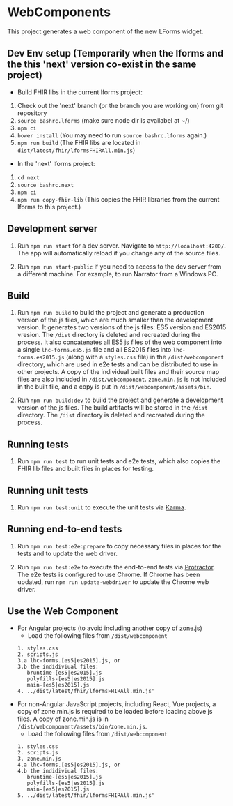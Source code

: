 # WebComponents

This project generates a web component of the new LForms widget.


## Dev Env setup (Temporarily when the lforms and the this 'next' version co-exist in the same project)
* Build FHIR libs in the current lforms project:
1. Check out the 'next' branch (or the branch you are working on) from git repository
1. `source bashrc.lforms` (make sure node dir is availabel at ~/)    
1. `npm ci`
1. `bower install` (You may need to run `source bashrc.lforms` again.)
1. `npm run build` (The FHIR libs are located in `dist/latest/fhir/lformsFHIRAll.min.js`)
* In the 'next' lforms project:
1. `cd next`
1. `source bashrc.next`
1. `npm ci`
1. `npm run copy-fhir-lib` (This copies the FHIR libraries from the current lforms to this project.)

## Development server

1. Run `npm run start` for a dev server. Navigate to `http://localhost:4200/`. 
   The app will automatically reload if you change any of the source files.

1. Run `npm run start-public` if you need to access to the dev server from a different machine. 
   For example, to run Narrator from a Windows PC.

## Build

1. Run `npm run build` to build the project and generate a production version of the js files, 
   which are much smaller than the development version. It generates two versions of the js files: 
   ES5 version and ES2015 vresion. The `/dist` directory is deleted and recreated during the process. 
   It also concatenates all ES5 js files of the web component into a single `lhc-forms.es5.js` file 
   and all ES2015 files into `lhc-forms.es2015.js` (along with a `styles.css` file) in the 
   `/dist/webcomponent` directory, which are used in e2e tests and can be distributed to use 
   in other projects. A copy of the individual built files and their source map files are also 
   included in `/dist/webcomponent`. `zone.min.js` is not included in the built file, 
   and a copy is put in `/dist/webcomponent/assets/bin`.

1. Run `npm run build:dev` to build the project and generate a development version of the js files. 
   The build artifacts will be stored in the `/dist` directory. The `/dist` directory is deleted and 
   recreated during the process.

## Running tests
1. Run `npm run test` to run unit tests and e2e tests, which also copies the FHIR lib files 
   and built files in places for testing.

## Running unit tests

1. Run `npm run test:unit` to execute the unit tests via [Karma](https://karma-runner.github.io).

## Running end-to-end tests

1. Run `npm run test:e2e:prepare` to copy necessary files in places for the tests and to update the web driver.

1. Run `npm run test:e2e` to execute the end-to-end tests via [Protractor](http://www.protractortest.org/). 
   The e2e tests is configured to use Chrome. If Chrome has been updated, run `npm run update-webdriver` 
   to update the Chrome web driver.

## Use the Web Component 
* For Angular projects (to avoid including another copy of zone.js)
  * Load the following files from `/dist/webcomponent`
  ```
  1. styles.css
  2. scripts.js  
  3.a lhc-forms.[es5|es2015].js, or
  3.b the indidiviual files:
     bruntime-[es5|es2015].js
     polyfills-[es5|es2015].js
     main-[es5|es2015].js 
  4. ../dist/latest/fhir/lformsFHIRAll.min.js'
  ```
* For non-Angular JavaScript projects, including React, Vue projects, a copy of zone.min.js is required to 
  be loaded before loading above js files. A copy of zone.min.js is in `/dist/webcomponent/assets/bin/zone.min.js`.
  * Load the following files from `/dist/webcomponent`
  ```
  1. styles.css
  2. scripts.js  
  3. zone.min.js
  4.a lhc-forms.[es5|es2015].js, or
  4.b the indidiviual files:
     bruntime-[es5|es2015].js
     polyfills-[es5|es2015].js
     main-[es5|es2015].js 
  5. ../dist/latest/fhir/lformsFHIRAll.min.js'
  ```

